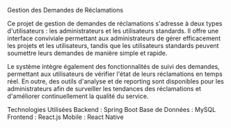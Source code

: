 Gestion des Demandes de Réclamations



Ce projet de gestion de demandes de réclamations s'adresse à deux types d'utilisateurs : les administrateurs et les utilisateurs standards. Il offre une interface conviviale permettant aux administrateurs de gérer efficacement les projets et les utilisateurs, tandis que les utilisateurs standards peuvent soumettre leurs demandes de manière simple et rapide.

Le système intègre également des fonctionnalités de suivi des demandes, permettant aux utilisateurs de vérifier l'état de leurs réclamations en temps réel. En outre, des outils d'analyse et de reporting sont disponibles pour les administrateurs afin de surveiller les tendances des réclamations et d'améliorer continuellement la qualité du service.

Technologies Utilisées
Backend : Spring Boot
Base de Données : MySQL
Frontend : React.js
Mobile : React Native

